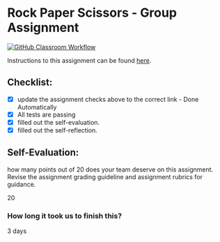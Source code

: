Rock Paper Scissors - Group Assignment
===================================
[![GitHub Classroom Workflow](https://s///github.com/IT3049C-Students/3-rock-paper-scissors-anishselar/actions/workflows/classroom.yml/badge.svg)](https://s///github.com/IT3049C-Students/3-rock-paper-scissors-anishselar/actions/workflows/classroom.yml)

Instructions to this assignment can be found [here](https://it3049c.github.io/Material/Assignments/3.Rock_Paper_Scissors/).

## Checklist:
- [x] update the assignment checks above to the correct link - Done Automatically
- [x] All tests are passing
- [x] filled out the self-evaluation.
- [x] filled out the self-reflection.

## Self-Evaluation: 
how many points out of 20 does your team deserve on this assignment. Revise the assignment grading guideline and assignment rubrics for guidance.

20

### How long it took us to finish this?

3 days
